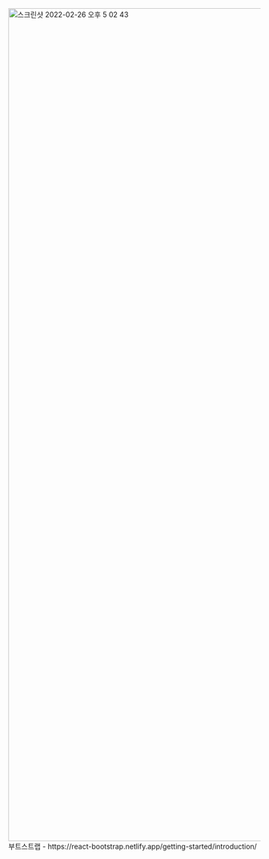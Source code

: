 <img width="1663" alt="스크린샷 2022-02-26 오후 5 02 43" src="https://user-images.githubusercontent.com/80310308/155835459-39922c27-006c-4f68-bb68-22d4a059ceb8.png">
부트스트랩
- https://react-bootstrap.netlify.app/getting-started/introduction/
